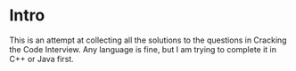# Intro #
This is an attempt at collecting all the solutions to the questions in Cracking the Code Interview. Any language is fine, but I am trying to complete it in C++
or Java first.

